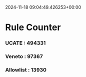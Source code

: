 2024-11-18 09:04:49.426253+00:00
# Rule Counter 
 ### UCATE : 494331

 ### Veneto : 97367

 ### Allowlist : 13930